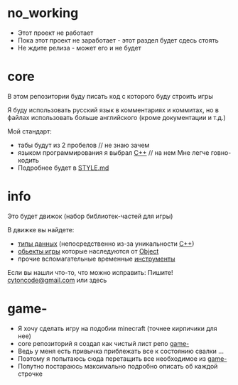# no_working
- Этот проект не работает
- Пока этот проект не заработает - этот раздел будет сдесь стоять
- Не ждите релиза - может его и не будет

# core
В этом репозитории буду писать код с которого буду строить игры

Я буду использовать русский язык в комментариях и коммитах,
  но в файлах использовать больше английского (кроме документации и т.д.)

Мой стандарт:
- табы будут из 2 пробелов // не знаю зачем
- языком программирования я выбрал [С++](https://github.com/topics/cpp) // на нем Мне легче говно-кодить
- Подробнее будет в [STYLE.md](DOC/STYLE.md)

# info
Это будет движок (набор библиотек-частей для игры)

В движке вы найдете:
- [типы данных](type/README.md) (непосредственно из-за уникальности [С++](https://github.com/topics/cpp))
- [обьекты игры](lib/README.md) которые наследуются от [Object](lib/object.hpp)
- прочие вспомагательные временные [инструменты](tools/README.md)

Если вы нашли что-то, что можно исправить: Пишите! cytoncode@gmail.com или здесь

# game-
- Я хочу сделать игру на подобии minecraft (точнее кирпичики для нее) 
- core репозиторий я создал как чистый лист репо [game-](https://github.com/CyTon-Code/game-)
- Ведь у меня есть привычка приблежать все к состоянию свалки ...
- Поэтому я попытаюсь сюда перетащить все необходимое из [game-](https://github.com/CyTon-Code/game-)
- Попутно постараюсь максимально подробно описать об каждой строчке

